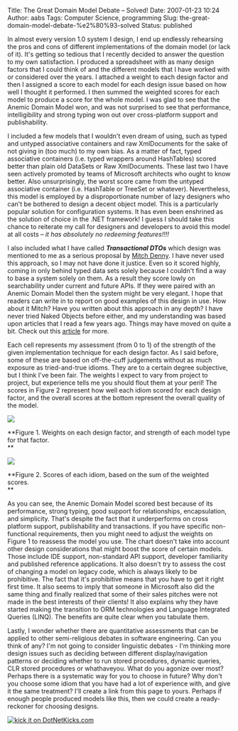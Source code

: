 Title: The Great Domain Model Debate – Solved!
Date: 2007-01-23 10:24
Author: aabs
Tags: Computer Science, programming
Slug: the-great-domain-model-debate-%e2%80%93-solved
Status: published

In almost every version 1.0 system I design, I end up endlessly rehearsing the pros and cons of different implementations of the domain model (or lack of it). It's getting so tedious that I recently decided to answer the question to my own satisfaction. I produced a spreadsheet with as many design factors that I could think of and the different models that I have worked with or considered over the years. I attached a weight to each design factor and then I assigned a score to each model for each design issue based on how well I thought it performed. I then summed the weighted scores for each model to produce a score for the whole model. I was glad to see that the Anemic Domain Model won, and was not surprised to see that performance, intelligibility and strong typing won out over cross-platform support and publishability.

I included a few models that I wouldn't even dream of using, such as typed and untyped associative containers and raw XmlDocuments for the sake of not giving in (too much) to my own bias. As a matter of fact, typed associative containers (i.e. typed wrappers around HashTables) scored better than plain old DataSets or Raw XmlDocuments. These last two I have seen actively promoted by teams of Microsoft architects who ought to know better. Also unsurprisingly, the worst score came from the untyped associative container (i.e. HashTable or TreeSet or whatever). Nevertheless, this model is employed by a disproportionate number of lazy designers who can't be bothered to design a decent object model. This is a particularly popular solution for configuration systems. It has even been enshrined as the solution of choice in the .NET framework! I guess I should take this chance to reiterate my call for designers and developers to avoid this model at all costs – *it has absolutely no redeeming features!!!!*

I also included what I have called ***Transactional DTOs*** which design was mentioned to me as a serious proposal by [Mitch Denny](http://notgartner.wordpress.com). I have never used this approach, so I may not have done it justice. Even so it scored highly, coming in only behind typed data sets solely because I couldn't find a way to base a system solely on them. As a result they score lowly on searchability under current and future APIs. If they were paired with an Anemic Domain Model then the system might be very elegant. I hope that readers can write in to report on good examples of this design in use. How about it Mitch? Have you written about this approach in any depth? I have never tried Naked Objects before either, and my understanding was based upon articles that I read a few years ago. Things may have moved on quite a bit. Check out this [article](http://www.theserverside.net/tt/articles/showarticle.tss?id=CaseStudyNakedObjects) for more.

Each cell represents my assessment (from 0 to 1) of the strength of the given implementation technique for each design factor. As I said before, some of these are based on off-the-cuff judgements without as much exposure as tried-and-true idioms. They are to a certain degree subjective, but I think I've been fair. The weights I expect to vary from project to project, but experience tells me you should flout them at your peril! The scores in Figure 2 represent how well each idiom scored for each design factor, and the overall scores at the bottom represent the overall quality of the model.

![](http://farm1.static.flickr.com/182/365516745_a6aeb5f8b4_o_d.png)

**Figure 1. Weights on each design factor, and strength of each model type for that factor.  
**

![](http://farm1.static.flickr.com/130/365516708_a2ddb57ec8_o_d.png)

**Figure 2. Scores of each idiom, based on the sum of the weighted scores.  
**

As you can see, the Anemic Domain Model scored best because of its performance, strong typing, good support for relationships, encapsulation, and simplicity. That's despite the fact that it underperforms on cross platform support, publishability and transactions. If you have specific non-functional requirements, then you might need to adjust the weights on Figure 1 to reassess the model you use. The chart doesn't take into account other design considerations that might boost the score of certain models. Those include IDE support, non-standard API support, developer familiarity and published reference applications. It also doesn't try to assess the cost of changing a model on legacy code, which is always likely to be prohibitive. The fact that it's prohibitive means that you have to get it right first time. It also seems to imply that someone in Microsoft also did the same thing and finally realized that some of their sales pitches were not made in the best interests of their clients! It also explains why they have started making the transition to ORM technologies and Language Integrated Queries (LINQ). The benefits are quite clear when you tabulate them.

Lastly, I wonder whether there are quantitative assessments that can be applied to other semi-religious debates in software engineering. Can you think of any? I'm not going to consider linguistic debates - I'm thinking more design issues such as deciding between different display/navigation patterns or deciding whether to run stored procedures, dynamic queries, CLR stored procedures or whathaveyou. What do you agonize over most? Perhaps there is a systematic way for you to choose in future? Why don't you choose some idiom that you have had a lot of experience with, and give it the same treatment? I'll create a link from this page to yours. Perhaps if enough people produced models like this, then we could create a ready-reckoner for choosing designs.

[![kick it on DotNetKicks.com](http://www.dotnetkicks.com/Services/Images/KickItImageGenerator.ashx?url=http://aabs.wordpress.com/2007/01/23/the-great-domain-model-debate-%e2%80%93-solved/)](http://www.dotnetkicks.com/kick/?url=http://aabs.wordpress.com/2007/01/23/the-great-domain-model-debate-%e2%80%93-solved/)
